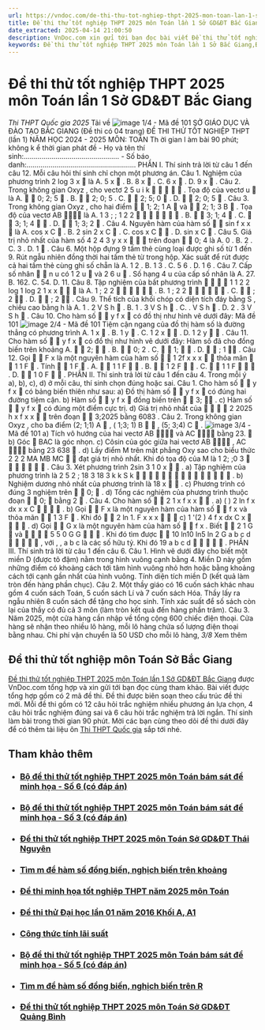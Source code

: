 ```yaml
---
url: https://vndoc.com/de-thi-thu-tot-nghiep-thpt-2025-mon-toan-lan-1-so-gd-dt-bac-giang-338056
title: Đề thi thử tốt nghiệp THPT 2025 môn Toán lần 1 Sở GD&ĐT Bắc Giang - Thi THPT Quốc gia 2025 - VnDoc.com
date_extracted: 2025-04-14 21:00:50
description: VnDoc.com xin gửi tới bạn đọc bài viết Đề thi thử tốt nghiệp THPT 2025 môn Toán lần 1 Sở GD&ĐT Bắc Giang để bạn đọc cùng tham khảo nhé.
keywords: Đề thi thử tốt nghiệp THPT 2025 môn Toán lần 1 Sở Bắc Giang,Đề thi thử tốt nghiệp môn Toán Sở Bắc Giang,Thi THPT Quốc gia 2025,đề thi thử tốt nghiệp thpt,đề thi thử thpt môn toán,toán lớp 12,đề thi thử tốt nghiệp môn toán,đề thi thử tốt nghiệp thpt môn toán,Đề thi thử THPT Quốc gia năm 2025 môn toán,Đề thi thử THPT Quốc gia năm 2025,Đề thi thử THPT Quốc gia môn toán,đề thi thử tốt nghiệp THPT 2025 môn Toán
---
```


# Đề thi thử tốt nghiệp THPT 2025 môn Toán lần 1 Sở GD&ĐT Bắc Giang
 _Thi THPT Quốc gia 2025_
Tải về
![image](https://i.vdoc.vn/data/pdf/2025/03/10/de-thi-thu-tot-nghiep-thpt-2025-mon-toan-lan-1-so-gd-dt-bac-giang/bg1.png)
1/4 - Mã đề 101
SỞ GIÁO DỤC VÀ ĐÀO TẠO
BẮC GIANG
\(Đề thi có 04 trang\)
ĐỀ THI THỬ TỐT NGHIỆP THPT \(lần 1\)
NĂM HỌC 2024 - 2025
MÔN: TOÁN
Th
ời gian l
àm bài 90 phút; không k
ể thời gian phát đề
\- Họ và tên thí sinh:…………………………………………
\- Số báo danh:……………………………………………….
PHẦN I. Thí sinh trả lời từ câu 1 đến câu 12. Mỗi câu hỏi thí sinh chỉ chọn một phương án. 
Câu 1. Nghiệm của phương trình 
2
log 3
x

là
A.
5
x

. B.
8
x

.  C.
6
x

.  D.
9
x

.
Câu 2. Trong không gian 
Oxyz
, cho vectơ
2 5
u i k
 
  
. Tọa độ của vectơ
u

là
A.


0; 2; 5

.  B.


2; 0; 5
.  C.


2; 5; 0

. D.


2; 0; 5

.
Câu 3. Trong không gian 
Oxyz
, cho hai điểm


1; 2; 1
A 
và


2; 1; 3
B

. Tọa độ của vectơ
AB

là
A.
1 3
; ; 1
2 2
 

 
 
. B.


3; 1; 4

.  C.


3; 1; 4
 
.  D.


1; 3; 2

.
Câu 4. Nguyên hàm của hàm số 


sin
f x x

là
A.
cos
x C

.  B.
2
sin
2
x
C

.  C.
cos
x C
 
.  D.
sin
x C

.
Câu 5. Giá trị nhỏ nhất của hàm số 
4 2
4 3
y x x
  
trên đoạn


0; 4
là
A.
0
. B.
2
.  C.
3
.  D.
1

.
Câu 6\. Một hộp đựng 9 tấm thẻ cùng loại được ghi số từ 1 đến 9\. Rút ngẫu nhiên đồng thời hai tấm thẻ từ 
trong hộp. Xác suất để rút được cả hai tấm thẻ cùng ghi số chẵn là
A.
1
2
.  B.
1
3
. C.
5
6
.  D.
1
6
.
Câu 7. Cấp số nhân 


n
u
có
1
2
u

và
2
6
u

. Số hạng
4
u
của cấp số nhân là
A. 27\.  B. 162\.  C. 54\.  D. 11\. 
Câu 8. Tập nghiệm của bất phương trình 




1 1
2 2
log 1 log 2 1
x x
  
là
A.
1
; 2
2
 


 
.  B.
1
; 2
2
 
 
 
.  C.


; 2

. D.


; 2

.
Câu 9. Thể tích của khối chóp có diện tích đáy bằng 
S
, chiều cao bằng
h
là
A.
1
.
2
V S h

.  B.
1
.
3
V S h

.  C.
.
V S h

.  D.
2
.
3
V S h

.
Câu 10. Cho hàm số 


y f x

có đồ thị như hình vẽ dưới đây:
Mã đề 101
![image](https://i.vdoc.vn/data/pdf/2025/03/10/de-thi-thu-tot-nghiep-thpt-2025-mon-toan-lan-1-so-gd-dt-bac-giang/bg2.png)
2/4 - Mã đề 101
Tiệm cận ngang của đồ thị hàm số là đường thẳng có phương trình
A.
1
x

.  B.
1
y

.  C.
1
2
x
 
. D.
1
2
y
 
.
Câu 11. Cho hàm số 


y f x

có đồ thị như hình vẽ dưới đây:
Hàm số đã cho đồng biến trên khoảng
A.


2;
 
.  B.


0; 2
. C.


1;
 
.  D.


; 1
 . 
Câu 12. Gọi 


F x
là một nguyên hàm của hàm số
 
1
2f x x
x
 
thỏa mãn


1 1
F

. Tính


1
F

.
A.


1 1
F
 
.  B.


1 2
F
 
.  C.


1 1
F
  
. D.


1 0
F
 
.
PHẦN II. Thí sinh trả lời từ câu 1 đến câu 4. Trong mỗi ý a\), b\), c\), d\) ở mỗi câu, thí sinh chọn đúng hoặc sai.
Câu 1. Cho hàm số 


y f x

có bảng biến thiên như sau:
a\) Đồ thị hàm số 


y f x

có đúng hai đường tiệm cận.
b\) Hàm số 


y f x
 đồng biến trên 


3;

.
c\) Hàm số 


y f x

có đúng một điểm cực trị.
d\) Giá trị nhỏ nhất của 




2 2025
h x f x x
  trên đoạn


3;2025
bằng
6083
.
Câu 2. Trong không gian 
Oxyz
, cho ba điểm
\(2; 1;1\)
A

,
\( 1;3; 1\)
B
 
,
\(5; 3;4\)
C

.
![image](https://i.vdoc.vn/data/pdf/2025/03/10/de-thi-thu-tot-nghiep-thpt-2025-mon-toan-lan-1-so-gd-dt-bac-giang/bg3.png)
3/4 - Mã đề 101
a\) Tích vô hướng của hai vectơ 
AB

và
AC

bằng
23.

b\) Góc 

BAC
là góc nhọn.
c\) Côsin của góc giữa hai vectơ 
AB

,
AC

bằng
23
638

.
d\) Lấy điểm M trên mặt phẳng
Oxy
sao cho biểu thức
2 2 2
MA MB MC
  đạt giá trị nhỏ nhất. Khi đó tọa độ 
của M là
1
2; ;0
3

 
 
 
.
Câu 3. Xét phương trình 
2sin 3 1 0
x
 
.
a\) Tập nghiệm của phương trình là 
2 5 2
;
18 3 18 3
k k
S k
   
 
   
 
 

.
b\) Nghiệm dương nhỏ nhất của phương trình là
18
x


.
c\) Phương trình có đúng 3 nghiệm trên 


0;

.
d\) Tổng các nghiệm của phương trình thuộc đoạn


0;

bằng
2

.
Câu 4. Cho hàm số
 
2 1
x
f x
x


.
a\)
\( \) 2 ln
f x dx x x C
  

.
b\) Gọi 


F x
là một nguyên hàm của hàm số


f x
và thỏa mãn


1 3
F

. Khi đó


2 ln 1.
F x x x
  
c\)
1
'\(2 \)
4
f x dx C
x

 

.
d\) Gọi 


G x
là một nguyên hàm của hàm số


f x
. Biết


2 1
G

và




5 5 0
G G
  
. Khi đó tìm được


10 ln10 ln5 ln 2
G a b c d
    
, với
, ,
a b c
là các số hữu tỷ. Khi đó
19
a b c d
    
.
PHẦN III. Thí sinh trả lời từ câu 1 đến câu 6.
Câu 1\. Hình vẽ dưới đây cho biết một miền D \(được tô đậm\) nằm trong hình vuông cạnh bằng 4\. Miền D 
này gồm những điểm có khoảng cách tới tâm hình vuông nhỏ hơn hoặc bằng khoảng cách tới cạnh gần nhất
của hình vuông. Tính diện tích miền D \(kết quả làm tròn đến hàng phần chục\).
Câu 2. Một thầy giáo có 16 cuốn sách khác nhau gồm 4 cuốn sách Toán, 5 cuốn sách Lí và 7 cuốn sách Hóa. 
Thầy lấy ra ngẫu nhiên 8 cuốn sách để tặng cho học sinh. Tính xác suất để số sách còn lại của thầy có đủ cả
3 môn \(làm tròn kết quả đến hàng phần trăm\).
Câu 3\. Năm 2025, một cửa hàng cần nhập về tổng cộng 600 chiếc điện thoại. Cửa hàng sẽ nhận theo nhiều 
lô hàng, mỗi lô hàng chứa số lượng điện thoại bằng nhau. Chi phí vận chuyển là 50 USD cho mỗi lô hàng,
_3/8_ Xem thêm
## Đề thi thử tốt nghiệp môn Toán Sở Bắc Giang
[Đề thi thử tốt nghiệp THPT 2025 môn Toán lần 1 Sở GD&ĐT Bắc Giang](<https://vndoc.com/de-thi-thu-tot-nghiep-thpt-2025-mon-toan-lan-1-so-gd-dt-bac-giang-338056>) được VnDoc.com tổng hợp và xin gửi tới bạn đọc cùng tham khảo. Bài viết được tổng hợp gồm có 2 mã đề thi. Đề thi được biên soạn theo cấu trúc đề thi mới. Mỗi đề thi gồm có 12 câu hỏi trắc nghiệm nhiều phương án lựa chọn, 4 câu hỏi trắc nghiệm đúng sai và 6 câu hỏi trắc nghiệm trả lời ngắn. Thí sinh làm bài trong thời gian 90 phút. Mời các bạn cùng theo dõi đề thi dưới đây để có thêm tài liệu ôn [Thi THPT Quốc gia](<https://vndoc.com/thi-thpt-quoc-gia>) sắp tới nhé.
## Tham khảo thêm
  * ### [Bộ đề thi thử tốt nghiệp THPT 2025 môn Toán bám sát đề minh họa - Số 6 \(có đáp án\)](</bo-de-thi-thu-tot-nghiep-thpt-2025-mon-toan-bam-sat-de-minh-hoa-so-6-co-dap-an-338283> "Bộ đề thi thử tốt nghiệp THPT 2025 môn Toán bám sát đề minh họa - Số 6 \(có đáp án\)")
  * ### [Bộ đề thi thử tốt nghiệp THPT 2025 môn Toán bám sát đề minh họa - Số 3 \(có đáp án\)](</bo-de-thi-thu-tot-nghiep-thpt-2025-mon-toan-bam-sat-de-minh-hoa-so-3-337926> "Bộ đề thi thử tốt nghiệp THPT 2025 môn Toán bám sát đề minh họa - Số 3 \(có đáp án\)")
  * ### [Đề thi thử tốt nghiệp THPT 2025 môn Toán Sở GD&ĐT Thái Nguyên](</de-thi-thu-tot-nghiep-thpt-2025-mon-toan-so-gd-dt-thai-nguyen-337924> "Đề thi thử tốt nghiệp THPT 2025 môn Toán Sở GD&ĐT Thái Nguyên")
  * ### [Tìm m để hàm số đồng biến, nghịch biến trên khoảng](</tim-m-de-ham-so-dong-bien-nghich-bien-tren-khoang-205717> "Tìm m để hàm số đồng biến, nghịch biến trên khoảng")
  * ### [Đề thi minh họa tốt nghiệp THPT năm 2025 môn Toán](</de-thi-minh-hoa-tot-nghiep-thpt-nam-2025-mon-toan-339835> "Đề thi minh họa tốt nghiệp THPT năm 2025 môn Toán ")
  * ### [Đề thi thử Đại học lần 01 năm 2016 Khối A, A1](</de-thi-thu-dai-hoc-lan-01-nam-2015-khoi-a-a1-84483> "Đề thi thử Đại học lần 01 năm 2016 Khối A, A1")
  * ### [Công thức tính lãi suất](</cong-thuc-tinh-lai-suat-206515> "Công thức tính lãi suất")
  * ### [Bộ đề thi thử tốt nghiệp THPT 2025 môn Toán bám sát đề minh họa - Số 5 \(có đáp án\)](</bo-de-thi-thu-tot-nghiep-thpt-2025-mon-toan-bam-sat-de-minh-hoa-so-5-338280> "Bộ đề thi thử tốt nghiệp THPT 2025 môn Toán bám sát đề minh họa - Số 5 \(có đáp án\)")
  * ### [Tìm m để hàm số đồng biến, nghịch biến trên R](</tim-m-de-ham-so-dong-bien-nghich-bien-tren-r-205707> "Tìm m để hàm số đồng biến, nghịch biến trên R")
  * ### [Đề thi thử tốt nghiệp THPT 2025 môn Toán Sở GD&ĐT Quảng Bình](</de-thi-thu-tot-nghiep-thpt-2025-mon-toan-so-gd-dt-quang-binh-337921> "Đề thi thử tốt nghiệp THPT 2025 môn Toán Sở GD&ĐT Quảng Bình")

